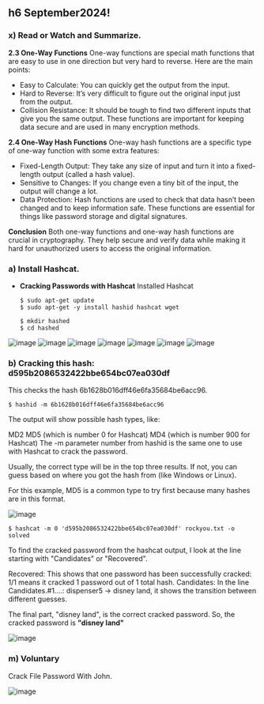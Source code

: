 ## h6 September2024!

### x) Read or Watch and Summarize.
**2.3 One-Way Functions**
One-way functions are special math functions that are easy to use in one direction but very hard to reverse. Here are the main points:

- Easy to Calculate: You can quickly get the output from the input.
- Hard to Reverse: It’s very difficult to figure out the original input just from the output.
- Collision Resistance: It should be tough to find two different inputs that give you the same output.
These functions are important for keeping data secure and are used in many encryption methods.

**2.4 One-Way Hash Functions**
One-way hash functions are a specific type of one-way function with some extra features:

- Fixed-Length Output: They take any size of input and turn it into a fixed-length output (called a hash value).
- Sensitive to Changes: If you change even a tiny bit of the input, the output will change a lot.
- Data Protection: Hash functions are used to check that data hasn’t been changed and to keep information safe.
These functions are essential for things like password storage and digital signatures.

**Conclusion**
Both one-way functions and one-way hash functions are crucial in cryptography. They help secure and verify data while making it hard for unauthorized users to access the original information.


### a) Install Hashcat. 
- **Cracking Passwords with Hashcat**
  Installed Hashcat
  ```
  $ sudo apt-get update
  $ sudo apt-get -y install hashid hashcat wget
  ```
  ```
  $ mkdir hashed
  $ cd hashed
  ```
![image](https://github.com/user-attachments/assets/ef303a85-2e8b-4554-878e-62ff66a35990)
![image](https://github.com/user-attachments/assets/78202474-59fb-4a57-ab6c-72ce3ee63131)
![image](https://github.com/user-attachments/assets/992fdd27-422a-4d35-9bb5-31b1ef73d904)
![image](https://github.com/user-attachments/assets/b2d8688c-48ef-4a15-bd68-58346ea36b0f)
![image](https://github.com/user-attachments/assets/129fcdb8-6f4e-4760-b5c3-4e4aa6b33c72)
![image](https://github.com/user-attachments/assets/ad13b838-345e-432c-b3f1-c61c55da3884)
![image](https://github.com/user-attachments/assets/d1af6b9b-a59f-4a8e-bc4f-454d4a5e4f13)

### b)  Cracking this hash: d595b2086532422bbe654bc07ea030df

This checks the hash 6b1628b016dff46e6fa35684be6acc96.
```
$ hashid -m 6b1628b016dff46e6fa35684be6acc96
```

The output will show possible hash types, like:

MD2
MD5 (which is number 0 for Hashcat)
MD4 (which is number 900 for Hashcat)
The -m parameter number from hashid is the same one to use with Hashcat to crack the password.

Usually, the correct type will be in the top three results. If not, you can guess based on where you got the hash from (like Windows or Linux).

For this example, MD5 is a common type to try first because many hashes are in this format.

![image](https://github.com/user-attachments/assets/70616cd3-db86-44cb-9837-3a707ac33fd5)

  ```
  $ hashcat -m 0 'd595b2086532422bbe654bc07ea030df' rockyou.txt -o solved
  ```
To find the cracked password from the hashcat output, I look at the line starting with "Candidates" or "Recovered".

Recovered: This shows that one password has been successfully cracked:
1/1 means it cracked 1 password out of 1 total hash.
Candidates:
In the line Candidates.#1....: dispenser5 -> disney land, it shows the transition between different guesses.

The final part, "disney land", is the correct cracked password.
So, the cracked password is **"disney land"**

![image](https://github.com/user-attachments/assets/d3643d3b-c83c-4cfb-93eb-85d0ec550ff2)

### m) Voluntary
Crack File Password With John.

![image](https://github.com/user-attachments/assets/c74aced2-c691-458b-93da-c8e0687e4993)

